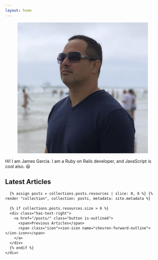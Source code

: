 ```yaml
---
layout: home
---
```


<section class="hero is-white is-medium">
  <div class="hero-body">
    <div class="container has-text-centered">
      <div class="is-flex is-justify-content-center"	>
        <figure class="image is-128x128">
          <img class="is-rounded" src="/images/photo_at_beach_profile.jpg">
        </figure>
      </div>
      <p class="mt-2 is-size-4">
        Hi! I am James Garcia. I am a Ruby on Rails developer, and JavaScript is cool also. 😃
      </p>
    </div>
  </div>
</section>
<section class="section has-background-info-light">
  <div class="container">
    <div class="content">
      <h1 class="my-5 title has-text-centered">Latest Articles</h1>

      {% assign posts = collections.posts.resources | slice: 0, 6 %} {% render "collection", collection: posts, metadata: site.metadata %}

      {% if collections.posts.resources.size > 6 %}
      <div class="has-text-right">
        <a href="/posts/" class="button is-outlined">
          <span>Previous Articles</span>
          <span class="icon"><ion-icon name="chevron-forward-outline"></ion-icon></span>
        </a>
      </div>
      {% endif %}
    </div>
  </div>
</section>
